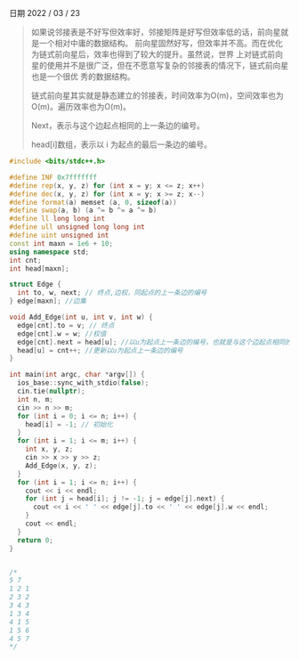 日期 2022 / 03 / 23

>如果说邻接表是不好写但效率好，邻接矩阵是好写但效率低的话，前向星就是一个相对中庸的数据结构。
>前向星固然好写，但效率并不高。而在优化为链式前向星后，效率也得到了较大的提升。虽然说，世界
>上对链式前向星的使用并不是很广泛，但在不愿意写复杂的邻接表的情况下，链式前向星也是一个很优
>秀的数据结构。
>
>链式前向星其实就是静态建立的邻接表，时间效率为O(m)，空间效率也为O(m)。遍历效率也为O(m)。
>
>Next，表示与这个边起点相同的上一条边的编号。
>
>head[i]数组，表示以 i 为起点的最后一条边的编号。

```cpp
#include <bits/stdc++.h>

#define INF 0x7fffffff
#define rep(x, y, z) for (int x = y; x <= z; x++)
#define dec(x, y, z) for (int x = y; x >= z; x--)
#define format(a) memset (a, 0, sizeof(a))
#define swap(a, b) (a ^= b ^= a ^= b)
#define ll long long int
#define ull unsigned long long int 
#define uint unsigned int
const int maxn = 1e6 + 10;
using namespace std;
int cnt;
int head[maxn];

struct Edge {
  int to, w, next; // 终点,边权，同起点的上一条边的编号
} edge[maxn]; //边集

void Add_Edge(int u, int v, int w) {
  edge[cnt].to = v; // 终点
  edge[cnt].w = w; //权值
  edge[cnt].next = head[u]; //以u为起点上一条边的编号，也就是与这个边起点相同的上一条边的编号
  head[u] = cnt++; //更新以u为起点上一条边的编号
}

int main(int argc, char *argv[]) {
  ios_base::sync_with_stdio(false);
  cin.tie(nullptr);
  int n, m;
  cin >> n >> m;
  for (int i = 0; i <= n; i++) {
    head[i] = -1; // 初始化	
  }
  for (int i = 1; i <= m; i++) {
    int x, y, z;
    cin >> x >> y >> z;
    Add_Edge(x, y, z);	
  }
  for (int i = 1; i <= n; i++) {
    cout << i << endl;
    for (int j = head[i]; j != -1; j = edge[j].next) {
      cout << i << ' ' << edge[j].to << ' ' << edge[j].w << endl;
    }
    cout << endl;	
  }
  return 0;
}


/*
5 7
1 2 1
2 3 2
3 4 3
1 3 4
4 1 5
1 5 6
4 5 7
*/
